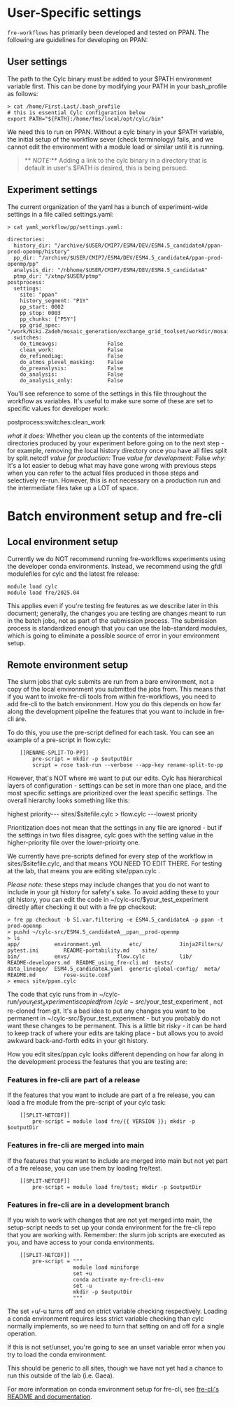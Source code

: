# User-Specific settings

`fre-workflows` has primarily been developed and tested on PPAN. The following are guidelines for developing on PPAN:

## User settings

The path to the Cylc binary must be added to your $PATH environment variable first. This can be done by modifying
your PATH in your bash_profile as follows:

```
> cat /home/First.Last/.bash_profile
# this is essential Cylc configuration below
export PATH="${PATH}:/home/fms/local/opt/cylc/bin"
```

We need this to run on PPAN. Without a cylc binary in your $PATH variable,
the initial setup of the workflow sever (check terminology) fails, and we cannot
edit the environment with a module load or similar until it is running.

> ** _NOTE:_** Adding a link to the cylc binary in a directory that is default in user's $PATH is desired, this is
being persued.


## Experiment settings

The current organization of the yaml has a bunch of experiment-wide settings in
a file called settings.yaml:


```
> cat yaml_workflow/pp/settings.yaml:

directories:
  history_dir: "/archive/$USER/CMIP7/ESM4/DEV/ESM4.5_candidateA/ppan-prod-openmp/history"
  pp_dir: "/archive/$USER/CMIP7/ESM4/DEV/ESM4.5_candidateA/ppan-prod-openmp/pp"
  analysis_dir: "/nbhome/$USER/CMIP7/ESM4/DEV/ESM4.5_candidateA"
  ptmp_dir: "/xtmp/$USER/ptmp"
postprocess:
  settings:
    site: "ppan"
    history_segment: "P1Y"
    pp_start: 0002
    pp_stop: 0003
    pp_chunks: ["P5Y"]
    pp_grid_spec: "/work/Niki.Zadeh/mosaic_generation/exchange_grid_toolset/workdir/mosaic_c96om5b04v20240410.20240423.an105/mosaic_c96om5b04v20240410.20240423.an105.tar"
  switches:
    do_timeavgs:                False
    clean_work:                 False
    do_refinediag:              False
    do_atmos_plevel_masking:    False
    do_preanalysis:             False
    do_analysis:                False
    do_analysis_only:           False
```

You'll see reference to some of the settings in this file throughout the workflow
as variables. It's useful to make sure some of these are set to specific values
for developer work:


  postprocess:switches:clean_work

  *what it does:* Whether you clean up the contents of the intermediate directories
    produced by your experiment before going on to the next step - for example,
    removing the local history directory once you have all files split by
    split.netcdf
  *value for production:*  True
  *value for development:* False
  *why:* It's a lot easier to debug what may have gone wrong with previous steps
   when you can refer to the actual files produced in those steps and selectively
   re-run. However, this is not necessary on a production run and the intermediate
   files take up a LOT of space.






# Batch environment setup and fre-cli

## Local environment setup
Currently we do NOT recommend running fre-workflows experiments using the
developer conda environments. Instead, we recommend using the gfdl modulefiles
for cylc and the latest fre release:

```
module load cylc
module load fre/2025.04
```

This applies even if you're testing fre features as we describe later in this
document; generally, the changes you are testing are changes meant to run in the
batch jobs, not as part of the submission process. The submission process is
standardized enough that you can use the lab-standard modules, which is going to
eliminate a possible source of error in your environment setup.

## Remote environment setup
The slurm jobs that cylc submits are run from a bare environment, not a copy of
the local environment you submitted the jobs from. This means that if you want to
invoke fre-cli tools from within fre-workflows, you need to add fre-cli to the
batch environment. How you do this depends on how far along the development
pipeline the features that you want to include in fre-cli are.

To do this, you use the pre-script defined for each task. You can see an example
of a pre-script in flow.cylc:

```
    [[RENAME-SPLIT-TO-PP]]
        pre-script = mkdir -p $outputDir
        script = rose task-run --verbose --app-key rename-split-to-pp
```

However, that's NOT where we want to put our edits. Cylc has hierarchical
layers of configuration - settings can be set in more than one place, and the
most specific settings are prioritized over the least specific settings. The
overall hierarchy looks something like this:

highest priority---  sites/$sitefile.cylc > flow.cylc ---lowest priority

Prioritization does not mean that the settings in any file are ignored - but if
the settings in two files disagree, cylc goes with the setting value in the
higher-priority file over the lower-prioirty one.

We currently have pre-scripts defined for every step of the workflow in
sites/$sitefile.cylc, and that means YOU NEED TO EDIT THERE. For testing at the
lab, that means you are editing site/ppan.cylc .


*Please note:* these steps may include changes that you do not want to include
in your git history for safety's sake. To avoid adding these to your git
history, you can edit the code in ~/cylc-src/$your_test_experiment directly
after checking it out with a fre pp checkout:

```
> fre pp checkout -b 51.var.filtering -e ESM4.5_candidateA -p ppan -t prod-openmp
> pushd ~/cylc-src/ESM4.5_candidateA__ppan__prod-openmp
> ls
app/	       environment.yml	       etc/		       Jinja2Filters/  pytest.ini	     README-portability.md    site/
bin/	       envs/		       flow.cylc	       lib/	       README-developers.md  README_using_fre-cli.md  tests/
data_lineage/  ESM4.5_candidateA.yaml  generic-global-config/  meta/	       README.md	     rose-suite.conf
> emacs site/ppan.cylc
```

The code that cylc runs from in ~/cylc-run/$your_test_experiment is copied from
~/cylc-src/$your_test_experiment , not re-cloned from git. It's a bad idea to
put any changes you want to be permanent in ~/cylc-src/$your_test_experiment -
but you probably do not want these changes to be permanent. This is a little bit
risky - it can be hard to keep track of where your edits are taking place - but
allows you to avoid awkward back-and-forth edits in your git history.


How you edit sites/ppan.cylc looks different depending on how far along in the
development process the features that you are testing are:

### Features in fre-cli are part of a release

If the features that you want to include are part of a fre release, you can
load a fre module from the pre-script of your cylc task:

```
    [[SPLIT-NETCDF]]
        pre-script = module load fre/{{ VERSION }}; mkdir -p $outputDir
```

### Features in fre-cli are merged into main

If the features that you want to include are merged into main but not yet part
of a fre release, you can use them by loading fre/test.

```
    [[SPLIT-NETCDF]]
        pre-script = module load fre/test; mkdir -p $outputDir
```


### Features in fre-cli are in a development branch

If you wish to work with changes that are not yet merged into main, the
setup-script needs to set up your conda environment for the fre-cli repo that
you are working with. Remember: the slurm job scripts are executed as you, and
have access to your conda environments.

```
    [[SPLIT-NETCDF]]
        pre-script = """
                     module load miniforge
                     set +u
                     conda activate my-fre-cli-env
                     set -u
                     mkdir -p $outputDir
                     """
```
The set +u/-u turns off and on strict variable checking respectively. Loading
a conda environment requires less strict variable checking than cylc normally
implements, so we need to turn that setting on and off for a single operation.

If this is not set/unset, you're going to see an unset variable error when you
try to load the conda environment.

This should be generic to all sites, though we have not yet had a chance to run
this outside of the lab (i.e. Gaea).


For more information on conda environment setup for fre-cli, see [fre-cli's README and documentation](https://github.com/NOAA-GFDL/fre-cli/blob/main/README.md).
